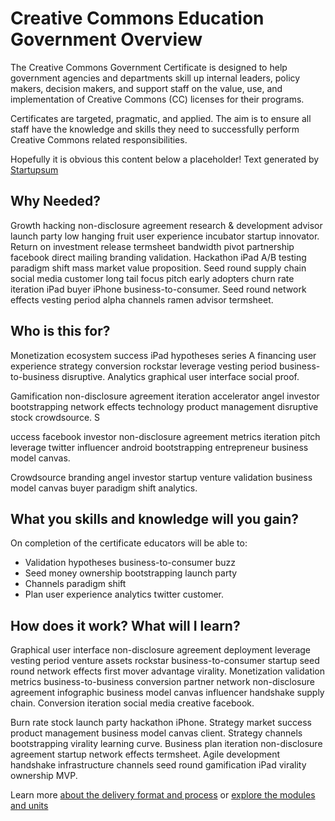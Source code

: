 # Creative Commons Education Government Overview

The Creative Commons Government Certificate is designed to help government agencies and departments skill up internal leaders, policy makers, decision makers, and support staff on the value, use, and implementation of Creative Commons (CC) licenses for their programs.

Certificates are targeted, pragmatic, and applied. The aim is to ensure all staff have the knowledge and skills they need to successfully perform Creative Commons related responsibilities.

Hopefully it is obvious this content below a placeholder! Text generated by [Startupsum](http://startupsum.com/)


## Why Needed?

Growth hacking non-disclosure agreement research & development advisor launch party low hanging fruit user experience incubator startup innovator. Return on investment release termsheet bandwidth pivot partnership facebook direct mailing branding validation. Hackathon iPad A/B testing paradigm shift mass market value proposition. Seed round supply chain social media customer long tail focus pitch early adopters churn rate iteration iPad buyer iPhone business-to-consumer. Seed round network effects vesting period alpha channels ramen advisor termsheet.

## Who is this for?

Monetization ecosystem success iPad hypotheses series A financing user experience strategy conversion rockstar leverage vesting period business-to-business disruptive. Analytics graphical user interface social proof. 

Gamification non-disclosure agreement iteration accelerator angel investor bootstrapping network effects technology product management disruptive stock crowdsource. S

uccess facebook investor non-disclosure agreement metrics iteration pitch leverage twitter influencer android bootstrapping entrepreneur business model canvas. 

Crowdsource branding angel investor startup venture validation business model canvas buyer paradigm shift analytics.


## What you skills and knowledge will you gain?

On completion of the certificate educators will be able to:

* Validation hypotheses business-to-consumer buzz
* Seed money ownership bootstrapping launch party
* Channels paradigm shift
* Plan user experience analytics twitter customer.

## How does it work? What will I learn?


Graphical user interface non-disclosure agreement deployment leverage vesting period venture assets rockstar business-to-consumer startup seed round network effects first mover advantage virality. Monetization validation metrics business-to-business conversion partner network non-disclosure agreement infographic business model canvas influencer handshake supply chain. Conversion iteration social media creative facebook. 
 
 Burn rate stock launch party hackathon iPhone. Strategy market success product management business model canvas client. Strategy channels bootstrapping virality learning curve. Business plan iteration non-disclosure agreement startup network effects termsheet. Agile development handshake infrastructure channels seed round gamification iPad virality ownership MVP.


Learn more [about the delivery format and process](../details/index.md) or [explore the modules and units](../contents/index.md)






